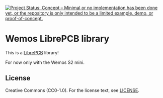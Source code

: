 [![Project Status: Concept – Minimal or no implementation has been done yet, or the repository is only intended to be a limited example, demo, or proof-of-concept.](https://www.repostatus.org/badges/latest/concept.svg)](https://www.repostatus.org/#concept)

# Wemos LibrePCB library


This is a [LibrePCB](https://librepcb.org) library!

For now only with the Wemos S2 mini.

## License

Creative Commons (CC0-1.0). For the license text, see [LICENSE](LICENSE).
